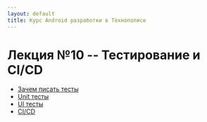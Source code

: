 ```yaml
---
layout: default
title: Курс Android разработки в Технополисе
---
```


# Лекция №10 -- Тестирование и CI/CD

- [Зачем писать тесты](./101_why_need_testing/)
- [Unit тесты](./102_unit_tests/)
- [UI тесты](./103_ui_tests/)
- [CI/CD](./104_ci_cd/)
